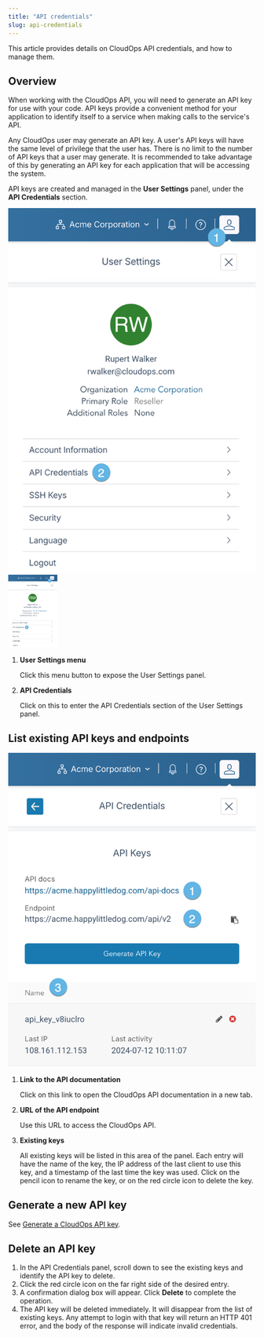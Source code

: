 ```yaml
---
title: "API credentials"
slug: api-credentials
---
```



This article provides details on CloudOps API credentials, and how to manage them.

## Overview

When working with the CloudOps API, you will need to generate an API key for use with your code. API keys provide a convenient method for your application to identify itself to a service when making calls to the service's API.

Any CloudOps user may generate an API key. A user's API keys will have the same level of privilege that the user has. There is no limit to the number of API keys that a user may generate. It is recommended to take advantage of this by generating an API key for each application that will be accessing the system.

API keys are created and managed in the **User Settings** panel, under the **API Credentials** section.

![Screenshot of the User Settings panel, with relevant features highlighted](api-credentials.png)
<img src="api-credentials.png" width="100">

1.  **User Settings menu**

    Click this menu button to expose the User Settings panel.

2.  **API Credentials**

    Click on this to enter the API Credentials section of the User Settings panel.


## List existing API keys and endpoints

![Screenshot of the API Credentials section of the User Settings panel](api-credentials-list.png)

1.  **Link to the API documentation**

    Click on this link to open the CloudOps API documentation in a new tab.

2.  **URL of the API endpoint**

    Use this URL to access the CloudOps API.

3.  **Existing keys**

    All existing keys will be listed in this area of the panel. Each entry will have the name of the key, the IP address of the last client to use this key, and a timestamp of the last time the key was used. Click on the pencil icon to rename the key, or on the red circle icon to delete the key.


## Generate a new API key

See [Generate a CloudOps API key](../how-to/how-to-cloudmc-api-key).

## Delete an API key

1.  In the API Credentials panel, scroll down to see the existing keys and identify the API key to delete.
2.  Click the red circle icon on the far right side of the desired entry.
3.  A confirmation dialog box will appear. Click **Delete** to complete the operation.
4.  The API key will be deleted immediately. It will disappear from the list of existing keys. Any attempt to login with that key will return an HTTP 401 error, and the body of the response will indicate invalid credentials.

